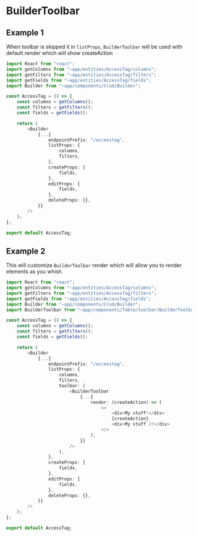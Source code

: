 <!--
Copyright (c) 2025 Contributors to the Eclipse Foundation.

See the NOTICE file(s) distributed with this work for additional
information regarding copyright ownership.

This program and the accompanying materials are made available under the
terms of the Apache License, Version 2.0 which is available at
https://www.apache.org/licenses/LICENSE-2.0

SPDX-License-Identifier: Apache-2.0
-->

# BuilderToolbar

## Example 1

When toolbar is skipped it in `listProps`, `BuilderToolbar` will be used with default render which will show createAction

```ts
import React from "react";
import getColumns from "~app/entities/AccessTag/columns";
import getFilters from "~app/entities/AccessTag/filters";
import getFields from "~app/entities/AccessTag/fields";
import Builder from "~app/components/Crud/Builder";

const AccessTag = () => {
    const columns = getColumns();
    const filters = getFilters();
    const fields = getFields();

    return (
        <Builder
            {...{
                endpointPrefix: "/accesstag",
                listProps: {
                    columns,
                    filters,
                },
                createProps: {
                    fields,
                },
                editProps: {
                    fields,
                },
                deleteProps: {},
            }}
        />
    );
};

export default AccessTag;
```

## Example 2

This will customize `BuilderToolbar` render which will allow you to render elements as you whish.

```ts
import React from "react";
import getColumns from "~app/entities/AccessTag/columns";
import getFilters from "~app/entities/AccessTag/filters";
import getFields from "~app/entities/AccessTag/fields";
import Builder from "~app/components/Crud/Builder";
import BuilderToolbar from "~app/components/Table/toolbar/BuilderToolbar";

const AccessTag = () => {
    const columns = getColumns();
    const filters = getFilters();
    const fields = getFields();

    return (
        <Builder
            {...{
                endpointPrefix: "/accesstag",
                listProps: {
                    columns,
                    filters,
                    toolbar: (
                        <BuilderToolbar
                            {...{
                                render: (createAction) => (
                                    <>
                                        <div>My stuff!</div>
                                        {createAction}
                                        <div>My stuff 2!</div>
                                    </>
                                ),
                            }}
                        />
                    ),
                },
                createProps: {
                    fields,
                },
                editProps: {
                    fields,
                },
                deleteProps: {},
            }}
        />
    );
};

export default AccessTag;
```
